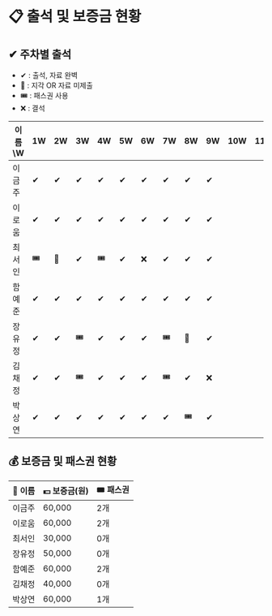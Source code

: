 # 📋 출석 및 보증금 현황

## ✔ 주차별 출석
- ✔ : 출석, 자료 완벽
- 🔺 : 지각 OR 자료 미제출
- 🎟️ : 패스권 사용
- ❌ : 결석

| 이름\W   | 1W | 2W | 3W | 4W | 5W | 6W | 7W | 8W | 9W | 10W | 11W | 12W | 13W | 14W |
|----------|----|----|----|----|----|----|----|----|----|-----|-----|-----|-----|-----|
| 이금주   |  ✔  |  ✔  |  ✔   | ✔   |  ✔  | ✔   |  ✔   |  ✔  |  ✔  |     |     |     |     |     |
| 이로움   | ✔   |  ✔  |   ✔  |  ✔  |  ✔  | ✔   |  ✔   |  ✔  | ✔   |     |     |     |     |     |
| 최서인   | 🎟️   | 🔺  |  ✔   |  🎟️    |  ✔  | ❌   |   ✔ |   ✔ |  ✔  |     |     |     |     |     |
| 함예준   |  ✔  | ✔   |   ✔  | ✔   |  ✔  | ✔   |   ✔  |  ✔  |  ✔  |     |     |     |     |     |
| 장유정   |  ✔  | ✔   |  🎟️  | ✔   |  ✔  | ✔   | 🎟️   | 🔺   |  ✔  |     |     |     |     |     |
| 김채정   | ✔   | ✔   |  🎟️  | ✔   |  ✔  |  ✔  | 🎟️   | ✔   |  ❌  |     |     |     |     |     |
| 박상연   |  ✔  | ✔   |   ✔  |  ✔  |  ✔  | ✔   |  ✔   |   🎟️ | ✔   |     |     |     |     |     |


## 💰 보증금 및 패스권 현황
| 👤 이름   | 💵 보증금(원) | 🎟 패스권  |
|----------|--------------|----------|
| 이금주   | 60,000       | 2개      |
| 이로움   | 60,000       | 2개      |
| 최서인   | 30,000       | 0개      |
| 장유정   | 50,000       | 0개      |
| 함예준   | 60,000       | 2개      |
| 김채정   | 40,000       | 0개      |
| 박상연   | 60,000       | 1개      |
